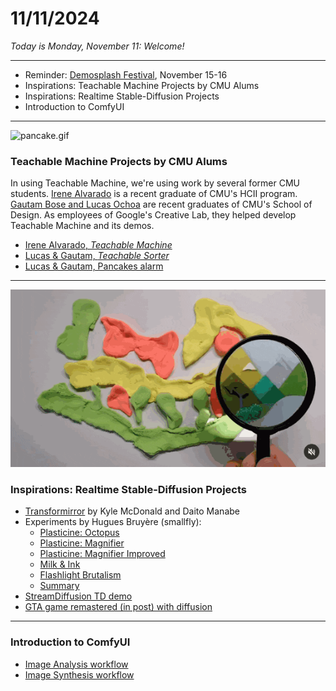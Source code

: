 # 11/11/2024

*Today is Monday, November 11: Welcome!*

--- 


* Reminder: [Demosplash Festival](https://www.demosplash.org/), November 15-16
* Inspirations: Teachable Machine Projects by CMU Alums
* Inspirations: Realtime Stable-Diffusion Projects
* Introduction to ComfyUI
  
---

![pancake.gif](../assignments/images/pancake.gif)

### Teachable Machine Projects by CMU Alums

In using Teachable Machine, we're using work by several former CMU students. [Irene Alvarado](https://www.irenealvarado.com/) is a recent graduate of CMU's HCII program. [Gautam Bose and Lucas Ochoa](https://design.cmu.edu/news/design-alumni-pioneering-business-automation-through-ai-innovation) are recent graduates of CMU's School of Design. As employees of Google's Creative Lab, they helped develop Teachable Machine and its demos. 

* [Irene Alvarado, *Teachable Machine*](https://www.youtube.com/watch?v=T2qQGqZxkD0)
* [Lucas & Gautam, *Teachable Sorter*](https://www.youtube.com/watch?v=ydzJPeeMiMI)
* [Lucas & Gautam, Pancakes alarm](https://medium.com/google-design/teaching-a-bell-to-ring-when-your-pancakes-are-ready-d65db43fffe5)

---

![smallfly_plasticine.gif](images/smallfly_plasticine.gif)

### Inspirations: Realtime Stable-Diffusion Projects

* [Transformirror](https://www.instagram.com/p/C4Rl0m-xXCT/) by Kyle McDonald and Daito Manabe
* Experiments by Hugues Bruyère (smallfly): 
  * [Plasticine: Octopus](ttps://www.instagram.com/p/C7ft_5Ztm-9/)
  * [Plasticine: Magnifier](https://www.instagram.com/p/C7syabsN547/)
  * [Plasticine: Magnifier Improved](https://www.instagram.com/p/C8QjD73NsRm/)
  * [Milk & Ink](https://www.instagram.com/p/C8TKkI2Nn5K/)
  * [Flashlight Brutalism](https://www.instagram.com/p/C8k4PuVPNl9/)
  * [Summary](https://www.instagram.com/p/C9nKGOnpnh5/)
* [StreamDiffusion TD demo](https://www.youtube.com/watch?v=X4rlC6y1ahw)
* [GTA game remastered (in post) with diffusion](https://www.reddit.com/r/aivideo/comments/1fx6zdr/gta_iv_with_a_photorealistic_filter_with_runway/)

---

### Introduction to ComfyUI

* [Image Analysis workflow](../../lectures/comfy/image_analysis/readme.md)
* [Image Synthesis workflow](../../lectures/comfy/image_synthesis/readme.md)

